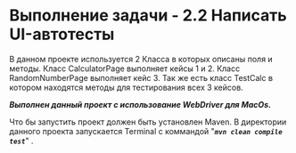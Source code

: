 # Выполнение задачи - 2.2 Написать UI-автотесты

В данном проекте используется 2 Класса в которых описаны поля
и методы.
Класс CalculatorPage выполняет кейсы 1 и 2. 
Класс RandomNumberPage выполняет кейс 3.
Так же есть класс TestCalc в котором находятся методы для 
тестирования всех 3 кейсов.

_**Выполнен данный проект с использование WebDriver для MacOs.**_

Что бы запустить проект должен быть установлен Maven.
В директории данного проекта запускается Terminal с коммандой
"_**`mvn clean compile test`**_" .

